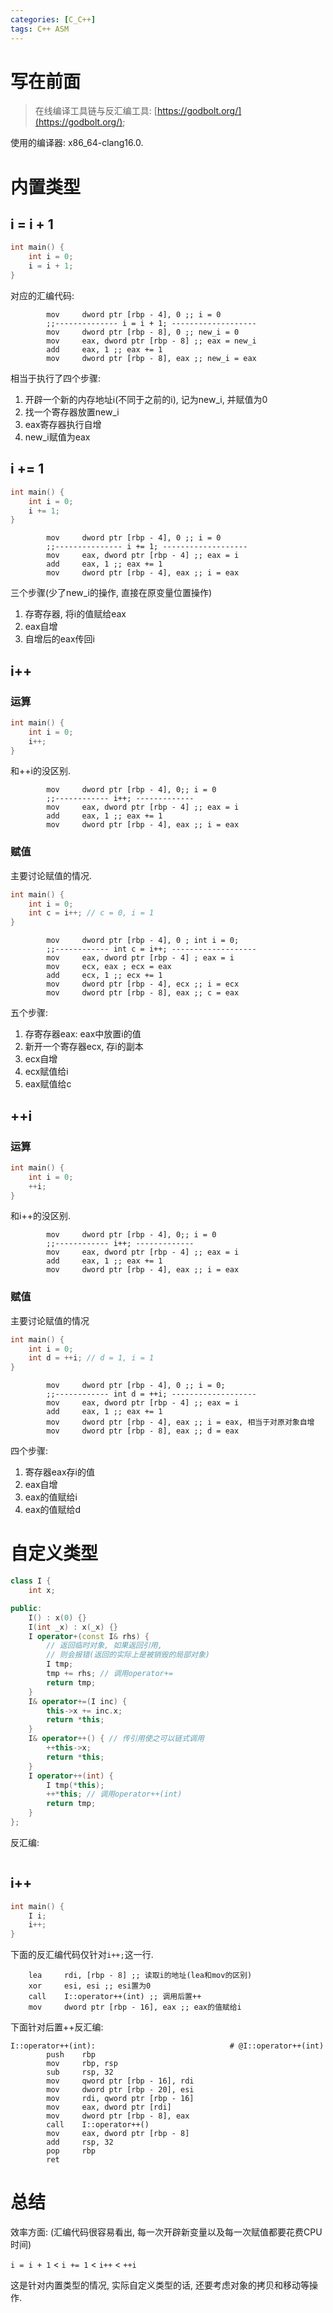 ```yaml
---
categories: [C_C++]
tags: C++ ASM
---
```






# 写在前面



>   在线编译工具链与反汇编工具: [https://godbolt.org/](https://godbolt.org/);

使用的编译器: x86_64-clang16.0.



# 内置类型

## i = i + 1

```cpp
int main() {
    int i = 0;
    i = i + 1;
}
```

对应的汇编代码:

```assembly
        mov     dword ptr [rbp - 4], 0 ;; i = 0
        ;;-------------- i = i + 1; -------------------
        mov     dword ptr [rbp - 8], 0 ;; new_i = 0
        mov     eax, dword ptr [rbp - 8] ;; eax = new_i
        add     eax, 1 ;; eax += 1
        mov     dword ptr [rbp - 8], eax ;; new_i = eax
```

相当于执行了四个步骤:

1.   开辟一个新的内存地址i(不同于之前的i), 记为new_i, 并赋值为0
2.   找一个寄存器放置new_i
3.   eax寄存器执行自增
4.   new_i赋值为eax





## i += 1

```cpp
int main() {
    int i = 0;
    i += 1;
}
```



```assembly
        mov     dword ptr [rbp - 4], 0 ;; i = 0
        ;;--------------- i += 1; -------------------
        mov     eax, dword ptr [rbp - 4] ;; eax = i
        add     eax, 1 ;; eax += 1
        mov     dword ptr [rbp - 4], eax ;; i = eax
```

三个步骤(少了new_i的操作, 直接在原变量位置操作)

1.   存寄存器, 将i的值赋给eax
2.   eax自增
3.   自增后的eax传回i



## i++

### 运算

```cpp
int main() {
    int i = 0;
    i++;
}
```

和++i的没区别. 

```assembly
        mov     dword ptr [rbp - 4], 0;; i = 0
        ;;------------ i++; -------------
        mov     eax, dword ptr [rbp - 4] ;; eax = i
        add     eax, 1 ;; eax += 1
        mov     dword ptr [rbp - 4], eax ;; i = eax
```





### 赋值

主要讨论赋值的情况. 

```cpp
int main() {
    int i = 0;
    int c = i++; // c = 0, i = 1
}
```



```assembly
        mov     dword ptr [rbp - 4], 0 ; int i = 0;
        ;;------------ int c = i++; -------------------
        mov     eax, dword ptr [rbp - 4] ; eax = i
        mov     ecx, eax ; ecx = eax
        add     ecx, 1 ;; ecx += 1
        mov     dword ptr [rbp - 4], ecx ;; i = ecx
        mov     dword ptr [rbp - 8], eax ;; c = eax
```

五个步骤:

1.   存寄存器eax: eax中放置i的值
2.   新开一个寄存器ecx, 存i的副本
3.   ecx自增
4.   ecx赋值给i
5.   eax赋值给c



## ++i

### 运算

```cpp
int main() {
    int i = 0;
    ++i;
}
```

和i++的没区别. 

```assembly
        mov     dword ptr [rbp - 4], 0;; i = 0
        ;;------------ i++; -------------
        mov     eax, dword ptr [rbp - 4] ;; eax = i
        add     eax, 1 ;; eax += 1
        mov     dword ptr [rbp - 4], eax ;; i = eax
```





### 赋值

主要讨论赋值的情况

```cpp
int main() {
    int i = 0;
    int d = ++i; // d = 1, i = 1
}
```



```assembly
        mov     dword ptr [rbp - 4], 0 ;; i = 0;
        ;;------------ int d = ++i; -------------------
        mov     eax, dword ptr [rbp - 4] ;; eax = i
        add     eax, 1 ;; eax += 1
        mov     dword ptr [rbp - 4], eax ;; i = eax, 相当于对原对象自增
        mov     dword ptr [rbp - 8], eax ;; d = eax
```

四个步骤:

1.   寄存器eax存i的值
2.   eax自增
3.   eax的值赋给i
4.   eax的值赋给d

# 自定义类型

```cpp
class I {
    int x;

public:
    I() : x(0) {}
    I(int _x) : x(_x) {}
    I operator+(const I& rhs) {
        // 返回临时对象, 如果返回引用,
        // 则会报错(返回的实际上是被销毁的局部对象)
        I tmp;
        tmp += rhs; // 调用operator+=
        return tmp;
    }
    I& operator+=(I inc) {
        this->x += inc.x;
        return *this;
    }
    I& operator++() { // 传引用使之可以链式调用
        ++this->x;
        return *this;
    }
    I operator++(int) {
        I tmp(*this);
        ++*this; // 调用operator++(int)
        return tmp;
    }
};
```

反汇编:

```assembly

```



## i++

```cpp
int main() {
    I i;
    i++;
}
```

下面的反汇编代码仅针对`i++;`这一行. 

```assembly
    lea     rdi, [rbp - 8] ;; 读取i的地址(lea和mov的区别)
    xor     esi, esi ;; esi置为0
    call    I::operator++(int) ;; 调用后置++
    mov     dword ptr [rbp - 16], eax ;; eax的值赋给i
```

下面针对后置++反汇编:

```assembly
I::operator++(int):                              # @I::operator++(int)
        push    rbp
        mov     rbp, rsp
        sub     rsp, 32
        mov     qword ptr [rbp - 16], rdi
        mov     dword ptr [rbp - 20], esi
        mov     rdi, qword ptr [rbp - 16]
        mov     eax, dword ptr [rdi]
        mov     dword ptr [rbp - 8], eax
        call    I::operator++()
        mov     eax, dword ptr [rbp - 8]
        add     rsp, 32
        pop     rbp
        ret
```






# 总结

效率方面: (汇编代码很容易看出, 每一次开辟新变量以及每一次赋值都要花费CPU时间)

`i = i + 1` < `i += 1` < `i++` < `++i`

这是针对内置类型的情况, 实际自定义类型的话, 还要考虑对象的拷贝和移动等操作. 

